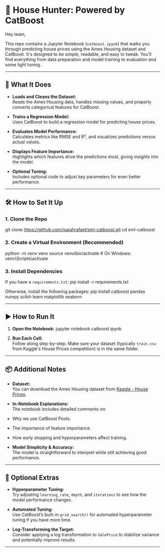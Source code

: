 # 🏡 House Hunter: Powered by CatBoost

Hey team,

This repo contains a Jupyter Notebook (`catboost.ipynb`) that walks you through predicting house prices using the Ames Housing dataset and CatBoost. It's designed to be simple, readable, and easy to tweak. You’ll find everything from data preparation and model training to evaluation and some light tuning.

---

## 🚀 What It Does

- **Loads and Cleans the Dataset:**  
  Reads the Ames Housing data, handles missing values, and properly converts categorical features for CatBoost.

- **Trains a Regression Model:**  
  Uses CatBoost to build a regression model for predicting house prices.

- **Evaluates Model Performance:**  
  Calculates metrics like RMSE and R², and visualizes predictions versus actual values.

- **Displays Feature Importance:**  
  Highlights which features drive the predictions most, giving insights into the model.

- **Optional Tuning:**  
  Includes optional code to adjust key parameters for even better performance.

---

## 🛠 How to Set It Up

### 1. Clone the Repo
git clone https://github.com/isaiahrafael/sml-catboost.git cd sml-catboost


### 2. Create a Virtual Environment (Recommended)
python -m venv venv source venv/bin/activate # On Windows: venv\Scripts\activate


### 3. Install Dependencies
If you have a `requirements.txt`:
pip install -r requirements.txt

Otherwise, install the following packages:
pip install catboost pandas numpy scikit-learn matplotlib seaborn


---

## ▶️ How to Run It

1. **Open the Notebook:**
jupyter notebook catboost.ipynb

2. **Run Each Cell:**  
Follow along step-by-step. Make sure your dataset (typically `train.csv` from Kaggle's House Prices competition) is in the same folder.

---

## 📦 Additional Notes

- **Dataset:**  
You can download the Ames Housing dataset from [Kaggle - House Prices](https://www.kaggle.com/c/house-prices-advanced-regression-techniques/data).

- **In-Notebook Explanations:**  
The notebook includes detailed comments on:
- Why we use CatBoost Pools.
- The importance of feature importance.
- How early stopping and hyperparameters affect training.

- **Model Simplicity & Accuracy:**  
The model is straightforward to interpret while still achieving good performance.

---

## 🧪 Optional Extras

- **Hyperparameter Tuning:**  
Try adjusting `learning_rate`, `depth`, and `iterations` to see how the model performance changes.

- **Automated Tuning:**  
Use CatBoost’s built-in `grid_search()` for automated hyperparameter tuning if you have more time.

- **Log-Transforming the Target:**  
Consider applying a log transformation to `SalePrice` to stabilize variance and potentially improve results.

---
